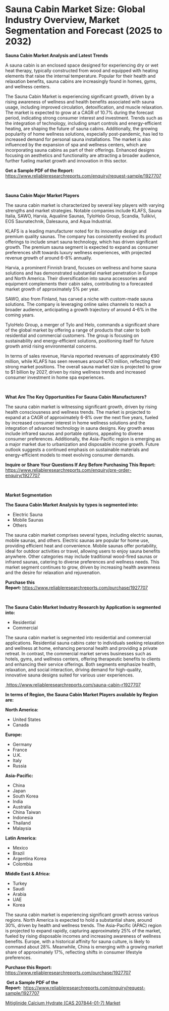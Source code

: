 <p><h1>Sauna Cabin Market Size: Global Industry Overview, Market Segmentation and Forecast (2025 to 2032)</h1></p><p><strong>Sauna Cabin Market Analysis and Latest Trends</strong></p>
<p><p>A sauna cabin is an enclosed space designed for experiencing dry or wet heat therapy, typically constructed from wood and equipped with heating elements that raise the internal temperature. Popular for their health and relaxation benefits, sauna cabins are increasingly found in homes, gyms, and wellness centers.</p><p>The Sauna Cabin Market is experiencing significant growth, driven by a rising awareness of wellness and health benefits associated with sauna usage, including improved circulation, detoxification, and muscle relaxation. The market is expected to grow at a CAGR of 10.7% during the forecast period, indicating strong consumer interest and investment. Trends such as the integration of technology, including smart controls and energy-efficient heating, are shaping the future of sauna cabins. Additionally, the growing popularity of home wellness solutions, especially post-pandemic, has led to increased demand for personal sauna installations. The market is also influenced by the expansion of spa and wellness centers, which are incorporating sauna cabins as part of their offerings. Enhanced designs focusing on aesthetics and functionality are attracting a broader audience, further fueling market growth and innovation in this sector.</p></p>
<p><strong>Get a Sample PDF of the Report:&nbsp;</strong> <a href="https://www.reliableresearchreports.com/enquiry/request-sample/1927707?utm_campaign=3012&utm_medium=2&utm_source=Github&utm_content=ia&utm_term=28032025&utm_id=sauna-cabin">https://www.reliableresearchreports.com/enquiry/request-sample/1927707</a></p>
<p>&nbsp;</p>
<p><strong>Sauna Cabin Major Market Players</strong></p>
<p><p>The sauna cabin market is characterized by several key players with varying strengths and market strategies. Notable companies include KLAFS, Sauna Italia, SAWO, Harvia, Aqualine Saunas, TyloHelo Group, Scandia, Tulikivi, EOS Saunatechnik, Dalesauna, and Aqua Industrial.</p><p>KLAFS is a leading manufacturer noted for its innovative design and premium quality saunas. The company has consistently evolved its product offerings to include smart sauna technology, which has driven significant growth. The premium sauna segment is expected to expand as consumer preferences shift towards luxury wellness experiences, with projected revenue growth of around 6-8% annually.</p><p>Harvia, a prominent Finnish brand, focuses on wellness and home sauna solutions and has demonstrated substantial market penetration in Europe and North America. Their diversification into sauna accessories and equipment complements their cabin sales, contributing to a forecasted market growth of approximately 5% per year. </p><p>SAWO, also from Finland, has carved a niche with custom-made sauna solutions. The company is leveraging online sales channels to reach a broader audience, anticipating a growth trajectory of around 4-6% in the coming years.</p><p>TyloHelo Group, a merger of Tylo and Helo, commands a significant share of the global market by offering a range of products that cater to both residential and commercial customers. The group is focusing on sustainability and energy-efficient solutions, positioning itself for future growth amid rising environmental concerns.</p><p>In terms of sales revenue, Harvia reported revenues of approximately €90 million, while KLAFS has seen revenues around €70 million, reflecting their strong market positions. The overall sauna market size is projected to grow to $1 billion by 2027, driven by rising wellness trends and increased consumer investment in home spa experiences.</p></p>
<p>&nbsp;</p>
<p><strong>What Are The Key Opportunities For Sauna Cabin Manufacturers?</strong></p>
<p><p>The sauna cabin market is witnessing significant growth, driven by rising health consciousness and wellness trends. The market is projected to expand at a CAGR of approximately 6-8% over the next five years, fueled by increased consumer interest in home wellness solutions and the integration of advanced technology in sauna designs. Key growth areas include infrared saunas and portable options, appealing to diverse consumer preferences. Additionally, the Asia-Pacific region is emerging as a major market due to urbanization and disposable income growth. Future outlook suggests a continued emphasis on sustainable materials and energy-efficient models to meet evolving consumer demands.</p></p>
<p><strong>Inquire or Share Your Questions If Any Before Purchasing This Report:</strong> <a href="https://www.reliableresearchreports.com/enquiry/pre-order-enquiry/1927707?utm_campaign=3012&utm_medium=2&utm_source=Github&utm_content=ia&utm_term=28032025&utm_id=sauna-cabin">https://www.reliableresearchreports.com/enquiry/pre-order-enquiry/1927707</a></p>
<p>&nbsp;</p>
<p><strong>Market Segmentation</strong></p>
<p><strong>The Sauna Cabin Market Analysis by types is segmented into:</strong></p>
<p><ul><li>Electric Sauna</li><li>Mobile Saunas</li><li>Others</li></ul></p>
<p><p>The sauna cabin market comprises several types, including electric saunas, mobile saunas, and others. Electric saunas are popular for home use, providing efficient heat and convenience. Mobile saunas offer portability, ideal for outdoor activities or travel, allowing users to enjoy sauna benefits anywhere. Other categories may include traditional wood-fired saunas or infrared saunas, catering to diverse preferences and wellness needs. This market segment continues to grow, driven by increasing health awareness and the desire for relaxation and rejuvenation.</p></p>
<p><strong>Purchase this Report:&nbsp;</strong><a href="https://www.reliableresearchreports.com/purchase/1927707?utm_campaign=3012&utm_medium=2&utm_source=Github&utm_content=ia&utm_term=28032025&utm_id=sauna-cabin">https://www.reliableresearchreports.com/purchase/1927707</a></p>
<p>&nbsp;</p>
<p><strong>The Sauna Cabin Market Industry Research by Application is segmented into:</strong></p>
<p><ul><li>Residential</li><li>Commercial</li></ul></p>
<p><p>The sauna cabin market is segmented into residential and commercial applications. Residential sauna cabins cater to individuals seeking relaxation and wellness at home, enhancing personal health and providing a private retreat. In contrast, the commercial market serves businesses such as hotels, gyms, and wellness centers, offering therapeutic benefits to clients and enhancing their service offerings. Both segments emphasize health, relaxation, and social interaction, driving demand for high-quality, innovative sauna designs suited for various user experiences.</p></p>
<p><a href="https://www.reliableresearchreports.com/sauna-cabin-r1927707?utm_campaign=3012&utm_medium=2&utm_source=Github&utm_content=ia&utm_term=28032025&utm_id=sauna-cabin">&nbsp;https://www.reliableresearchreports.com/sauna-cabin-r1927707</a></p>
<p><strong>In terms of Region, the Sauna Cabin Market Players available by Region are:</strong></p>
<p>
    <p> <strong> North America: </strong>
        <ul>
            <li>United States</li>
            <li>Canada</li>
        </ul>
        </p> 
    <p> <strong> Europe: </strong>
        <ul>
            <li>Germany</li>
            <li>France</li>
            <li>U.K.</li>
            <li>Italy</li>
            <li>Russia</li>
        </ul>
        </p> 
    <p> <strong> Asia-Pacific: </strong>
        <ul>
            <li>China</li>
            <li>Japan</li>
            <li>South Korea</li>
            <li>India</li>
            <li>Australia</li>
            <li>China Taiwan</li>
            <li>Indonesia</li>
            <li>Thailand</li>
            <li>Malaysia</li>
        </ul>
        </p> 
    <p> <strong> Latin America: </strong>
        <ul>
            <li>Mexico</li>
            <li>Brazil</li>
            <li>Argentina Korea</li>
            <li>Colombia</li>
        </ul>
        </p> 
    <p> <strong> Middle East & Africa: </strong>
        <ul>
            <li>Turkey</li>
            <li>Saudi</li>
            <li>Arabia</li>
            <li>UAE</li>
            <li>Korea</li>
        </ul>
    </p>
    </p>
<p><p>The sauna cabin market is experiencing significant growth across various regions. North America is expected to hold a substantial share, around 30%, driven by health and wellness trends. The Asia-Pacific (APAC) region is projected to expand rapidly, capturing approximately 25% of the market, fueled by rising disposable incomes and increasing awareness of wellness benefits. Europe, with a historical affinity for sauna culture, is likely to command about 28%. Meanwhile, China is emerging with a growing market share of approximately 17%, reflecting shifts in consumer lifestyle preferences.</p></p>
<p><strong>Purchase this Report: </strong><a href="https://www.reliableresearchreports.com/purchase/1927707?utm_campaign=3012&utm_medium=2&utm_source=Github&utm_content=ia&utm_term=28032025&utm_id=sauna-cabin">https://www.reliableresearchreports.com/purchase/1927707</a></p>
<p>&nbsp;<strong>Get a Sample PDF of the Report:&nbsp;&nbsp;</strong><a href="https://www.reliableresearchreports.com/enquiry/request-sample/1927707?utm_campaign=3012&utm_medium=2&utm_source=Github&utm_content=ia&utm_term=28032025&utm_id=sauna-cabin">https://www.reliableresearchreports.com/enquiry/request-sample/1927707</a></p>
<p><strong></strong></p>
<p><p><a href="https://github.com/beroxiluwaya/Market-Research-Report-List-1/blob/main/mitiglinide-calcium-hydrate-cas-207844-01-7-market.md?utm_campaign=3012&utm_medium=2&utm_source=Github&utm_content=ia&utm_term=28032025&utm_id=sauna-cabin">Mitiglinide Calcium Hydrate (CAS 207844-01-7) Market</a></p></p>